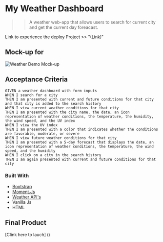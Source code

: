 
# My Weather Dashboard

>>A weather web-app that allows users to search for current city and get the current day foreacast. 

Link to experience the deploy Project >> "(Link)"

## Mock-up for 
![Weather Demo Mock-up](https://user-images.githubusercontent.com/45496074/119739022-9bc4ec80-be4f-11eb-9562-99e34395530b.png)


## Acceptance Criteria 

```
GIVEN a weather dashboard with form inputs
WHEN I search for a city
THEN I am presented with current and future conditions for that city and that city is added to the search history
WHEN I view current weather conditions for that city
THEN I am presented with the city name, the date, an icon representation of weather conditions, the temperature, the humidity, the wind speed, and the UV index
WHEN I view the UV index
THEN I am presented with a color that indicates whether the conditions are favorable, moderate, or severe
WHEN I view future weather conditions for that city
THEN I am presented with a 5-day forecast that displays the date, an icon representation of weather conditions, the temperature, the wind speed, and the humidity
WHEN I click on a city in the search history
THEN I am again presented with current and future conditions for that city
```

### Built With 

* [Bootstrap](https://getbootstrap.com/)
* [Moment.Js](https://momentjs.com/)
* [Weather API's](https://openweathermap.org/api)
* Vanilla Js
* HTML

## Final Product

[Clink here to lauch] ()

